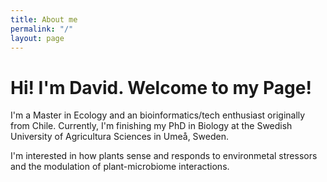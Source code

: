 ```yaml
---
title: About me
permalink: "/"
layout: page
---
```


# Hi! I'm David. Welcome to my Page!

I'm a Master in Ecology and an bioinformatics/tech enthusiast originally from Chile. Currently, I'm finishing my PhD in Biology at the Swedish University of Agricultura Sciences in Umeå, Sweden.

I'm interested in how plants sense and responds to environmetal stressors and the modulation of plant-microbiome interactions.
